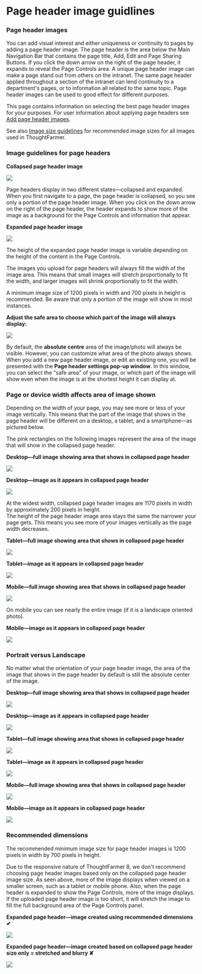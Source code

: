 # Page header image guidlines

### Page header images

You can add visual interest and either uniqueness or continuity to pages by adding a page header image. The page header is the area below the Main Navigation Bar that contains the page title, Add, Edit and Page Sharing Buttons. If you click the down arrow on the right of the page header, it expands to reveal the Page Controls area. A unique page header image can make a page stand out from others on the intranet. The same page header applied throughout a section of the intranet can lend continuity to a department's pages, or to information all related to the same topic. Page header images can be used to good effect for different purposes.  
  
This page contains information on selecting the best page header images for your purposes. For user information about applying page headers see [Add page header images](https://community.thoughtfarmer.com/content/105841).  
  
See also [Image size guidelines](https://community.thoughtfarmer.com/content/105973) for recommended image sizes for all images used in ThoughtFarmer.

### Image guidelines for page headers

**Collapsed page header image**

![](../../../../.gitbook/assets/1%20%28109%29.jpg)

Page headers display in two different states—collapsed and expanded. When you first navigate to a page, the page header is collapsed, so you see only a portion of the page header image. When you click on the down arrow on the right of the page header, the header expands to show more of the image as a background for the Page Controls and information that appear.  
  
**Expanded page header image**

![](../../../../.gitbook/assets/2%20%2865%29.jpg)

The height of the expanded page header image is variable depending on the height of the content in the Page Controls.  
  
The images you upload for page headers will always fill the width of the image area. This means that small images will stretch proportionally to fit the width, and larger images will shrink proportionally to fit the width.  
  
A minimum image size of 1200 pixels in width and 700 pixels in height is recommended. Be aware that only a portion of the image will show in most instances.  
  
**Adjust the safe area to choose which part of the image will always display:**

![](../../../../.gitbook/assets/3%20%2826%29.jpg)

By default, the **absolute centre** area of the image/photo will always be visible. However, you can customize what area of the photo always shows. When you add a new page header image, or edit an existing one, you will be presented with the **Page header settings pop-up window**. In this window, you can select the "safe area" of your image, or which part of the image will show even when the image is at the shortest height it can display at.

### Page or device width affects area of image shown

Depending on the width of your page, you may see more or less of your image vertically. This means that the part of the image that shows in the page header will be different on a desktop, a tablet, and a smartphone—as pictured below.  
  
The pink rectangles on the following images represent the area of the image that will show in the collapsed page header.  
  
**Desktop—full image showing area that shows in collapsed page header**

![](../../../../.gitbook/assets/4%20%2838%29.png)

**Desktop—image as it appears in collapsed page header**

![](../../../../.gitbook/assets/5%20%2823%29.png)

At the widest width, collapsed page header images are 1170 pixels in width by approximately 200 pixels in height.  
The height of the page header image area stays the same the narrower your page gets. This means you see more of your images vertically as the page width decreases.  
  
**Tablet—full image showing area that shows in collapsed page header**

![](../../../../.gitbook/assets/6%20%283%29.png)

**Tablet—image as it appears in collapsed page header**

![](../../../../.gitbook/assets/7%20%285%29.png)

**Mobile—full image showing area that shows in collapsed page header**

![](../../../../.gitbook/assets/8%20%287%29.png)

On mobile you can see nearly the entire image \(if it is a landscape oriented photo\).  
  
**Mobile—image as it appears in collapsed page header**

![](../../../../.gitbook/assets/9.png)

### Portrait versus Landscape

No matter what the orientation of your page header image, the area of the image that shows in the page header by default is still the absolute center of the image.  
  
**Desktop—full image showing area that shows in collapsed page header**

![](../../../../.gitbook/assets/10%20%285%29.png)

**Desktop—image as it appears in collapsed page header**

![](../../../../.gitbook/assets/11%20%284%29.png)

**Tablet—full image showing area that shows in collapsed page header**

![](../../../../.gitbook/assets/12%20%281%29.png)

**Tablet—image as it appears in collapsed page header**

![](../../../../.gitbook/assets/13%20%281%29.png)

**Mobile—full image showing area that shows in collapsed page header**

![](../../../../.gitbook/assets/14.png)

**Mobile—image as it appears in collapsed page header**

![](../../../../.gitbook/assets/15%20%281%29.png)

### Recommended dimensions

The recommended minimum image size for page header images is 1200 pixels in width by 700 pixels in height.  
  
Due to the responsive nature of ThoughtFarmer 8, we don't recommend choosing page header images based only on the collapsed page header image size. As seen above, more of the image displays when viewed on a smaller screen, such as a tablet or mobile phone. Also, when the page header is expanded to show the Page Controls, more of the image displays. If the uploaded page header image is too short, it will stretch the image to fill the full background area of the Page Controls panel.  
  
**Expanded page header—image created using recommended dimensions  ✔**

![](../../../../.gitbook/assets/16.png)

**Expanded page header—image created based on collapsed page header size only = stretched and blurry  ✘**

![](../../../../.gitbook/assets/17.png)



